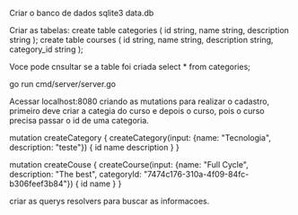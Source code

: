 
Criar o banco de dados 
sqlite3 data.db

Criar as tabelas:
create table categories ( id string, name string, description string );
create table courses ( id string, name string, description string, category_id string );

Voce pode cnsultar se a table foi criada
select * from categories;

go run cmd/server/server.go

Acessar localhost:8080
criando as mutations para realizar o cadastro, primeiro deve criar a categia do curso e depois o curso, pois o curso precisa passar o id de uma categoria.

mutation createCategory {
  createCategory(input: {name: "Tecnologia", description: "teste"}) {
    id
    name
    description
  }
}

mutation createCouse {
  createCourse(input: {name: "Full Cycle", description: "The best", categoryId: "7474c176-310a-4f09-84fc-b306feef3b84"}) {
    id
    name
  }
}


criar as querys resolvers para buscar as informacoes.


